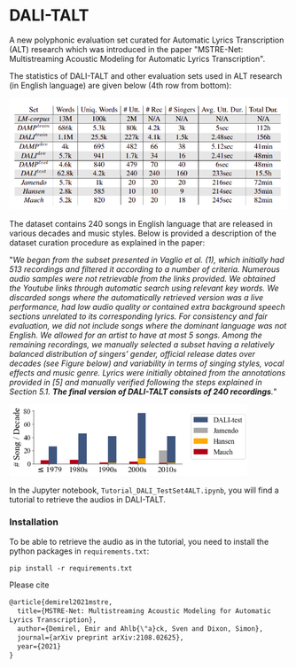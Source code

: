 # DALI-TALT

A new polyphonic evaluation set curated for Automatic Lyrics Transcription (ALT) research which was introduced in the paper "MSTRE-Net: Multistreaming Acoustic Modeling for Automatic Lyrics Transcription". 

The statistics of DALI-TALT and other evaluation sets used in ALT research (in English language) are given below (4th row from bottom):

![Alt text](images/data_git.png "Statistics of DALI-TALT compared to other test sets used in lyrics transcription research (including MIREX2020).")


The dataset contains 240 songs in English language that are released in various decades and music styles. Below is provided a description of the dataset curation procedure as explained in the paper:

"_We began from the subset presented in Vaglio et al. (1), which initially had 513 recordings and filtered it according to a number of criteria. Numerous audio samples were not retrievable from the links provided. We obtained the Youtube links through automatic search using relevant key words. We discarded songs where the automatically retrieved version was a live performance, had low audio quality or contained extra background speech sections unrelated to its corresponding lyrics. For consistency and fair evaluation, we did not include songs where the dominant language was not English. We allowed for an artist to have at most 5 songs. Among the remaining recordings, we manually selected a subset having a relatively balanced distribution of singers’ gender, official release dates over decades (see Figure below) and variability in terms of singing styles, vocal effects and music genre. Lyrics were initially obtained from the annotations provided in [5] and manually verified following the steps explained in Section 5.1. **The final version of DALI-TALT consists of 240 recordings**._"



![Alt text](images/years.png "Distribuation of release years")


In the Jupyter notebook, ```Tutorial_DALI_TestSet4ALT.ipynb```, you will find a tutorial to retrieve the audios in DALI-TALT.


### Installation

To be able to retrieve the audio as in the tutorial, you need to install the python packages in ```requirements.txt```:

```
pip install -r requirements.txt
```


Please cite
```
@article{demirel2021mstre,
  title={MSTRE-Net: Multistreaming Acoustic Modeling for Automatic Lyrics Transcription},
  author={Demirel, Emir and Ahlb{\"a}ck, Sven and Dixon, Simon},
  journal={arXiv preprint arXiv:2108.02625},
  year={2021}
}
``` 
